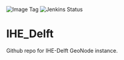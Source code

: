 ![Image Tag](https://img.shields.io/badge/Staging%20Image%20Tag:-0.0.6--21ddd8d--sta-blue.svg)
![Jenkins Status](https://img.shields.io/badge/Staging%20Jenkins%20Build%20Status:-SUCCESS-green.svg)

# IHE_Delft

Github repo for IHE-Delft GeoNode instance.
